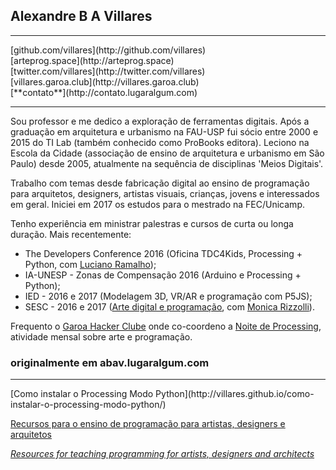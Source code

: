 ## Alexandre B A Villares
<hr>
[github.com/villares](http://github.com/villares)<br>
[arteprog.space](http://arteprog.space)<br>
[twitter.com/villares](http://twitter.com/villares)<br>
[villares.garoa.club](http://villares.garoa.club)<br>
[**contato**](http://contato.lugaralgum.com)
<hr>
Sou professor e me dedico a exploração de ferramentas digitais. Após a graduação em arquitetura e urbanismo na FAU-USP fui sócio entre 2000 e 2015 do TI Lab (também conhecido como ProBooks editora). Leciono na Escola da Cidade (associação de ensino de arquitetura e urbanismo em São Paulo) desde 2005, atualmente na sequência de disciplinas 'Meios Digitais'.

Trabalho com temas desde fabricação digital ao ensino de programação para arquitetos, designers, artistas visuais, crianças, jovens  e interessados em geral. Iniciei em 2017 os estudos para o mestrado na FEC/Unicamp.

Tenho experiência  em ministrar palestras e cursos de curta ou longa duração. Mais recentemente:
* The Developers Conference 2016 (Oficina TDC4Kids, Processing + Python, com [Luciano Ramalho](https://github.com/ramalho));
* IA-UNESP - Zonas de Compensação 2016 (Arduino e Processing + Python);
* IED - 2016 e 2017 (Modelagem 3D, VR/AR e programação com P5JS);
* SESC - 2016 e 2017 ([Arte digital e programação](http://arteprog.space), com [Monica Rizzolli](https://github.com/monicarizzolli)).

Frequento o [Garoa Hacker Clube](https://garoa.net.br) onde co-coordeno a [Noite de Processing](https://garoa.net.br/wiki/Noite_de_Processing), atividade mensal sobre arte e programação.


### originalmente em abav.lugaralgum.com
<hr>
[Como instalar o Processing Modo Python](http://villares.github.io/como-instalar-o-processing-modo-python/)

[Recursos para o ensino de programação para artistas, designers e arquitetos](https://github.com/villares/Recursos-para-o-ensino-de-programacao)

*[Resources for teaching programming for artists, designers and architects](https://github.com/villares/Resources-for-teaching-programming)*
